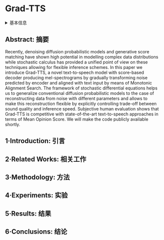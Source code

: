 # Grad-TTS

<details>
<summary>基本信息</summary>

- 标题: "Grad-TTS: A Diffusion Probabilistic Model for Text-to-Speech"
- 作者:
  - 01 Vadim Popov,
  - 02 Ivan Vovk,
  - 03 Vladimir Gogoryan,
  - 04 Tasnima Sadekova,
  - 05 Mikhail Kudinov
- 链接:
  - [ArXiv](https://arxiv.org/abs/2105.06337)
  - [Publication](https://proceedings.mlr.press/v139/popov21a)
  - [Github](https://github.com/huawei-noah/Speech-Backbones/tree/main/Grad-TTS)
  - [Demo](https://grad-tts.github.io/)
- 文件:
  - [ArXiv](_PDF/2105.06337v2__Grad-TTS__A_Diffusion_Probabilistic_Model_for_TTS.pdf)
  - [Publication](_PDF/2105.06337p0__Grad-TTS__ICML2021.pdf)

</details>

## Abstract: 摘要

Recently, denoising diffusion probabilistic models and generative score matching have shown high potential in modelling complex data distributions while stochastic calculus has provided a unified point of view on these techniques allowing for flexible inference schemes.
In this paper we introduce Grad-TTS, a novel text-to-speech model with score-based decoder producing mel-spectrograms by gradually transforming noise predicted by encoder and aligned with text input by means of Monotonic Alignment Search.
The framework of stochastic differential equations helps us to generalize conventional diffusion probabilistic models to the case of reconstructing data from noise with different parameters and allows to make this reconstruction flexible by explicitly controlling trade-off between sound quality and inference speed.
Subjective human evaluation shows that Grad-TTS is competitive with state-of-the-art text-to-speech approaches in terms of Mean Opinion Score.
We will make the code publicly available shortly.

## 1·Introduction: 引言

## 2·Related Works: 相关工作

## 3·Methodology: 方法

## 4·Experiments: 实验

## 5·Results: 结果

## 6·Conclusions: 结论